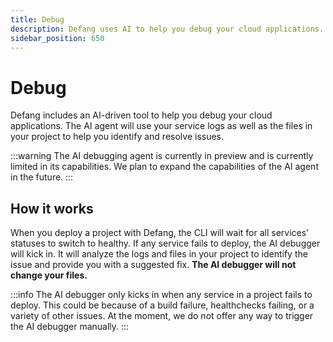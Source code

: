 ```yaml
---
title: Debug
description: Defang uses AI to help you debug your cloud applications.
sidebar_position: 650
---
```


# Debug

Defang includes an AI-driven tool to help you debug your cloud applications. The AI agent will use your service logs as well as the files in your project to help you identify and resolve issues.

:::warning
The AI debugging agent is currently in preview and is currently limited in its capabilities. We plan to expand the capabilities of the AI agent in the future.
:::

## How it works

When you deploy a project with Defang, the CLI will wait for all services' statuses to switch to healthy. If any service fails to deploy, the AI debugger will kick in. It will analyze the logs and files in your project to identify the issue and provide you with a suggested fix. **The AI debugger will not change your files.**

:::info
The AI debugger only kicks in when any service in a project fails to deploy. This could be because of a build failure, healthchecks failing, or a variety of other issues. At the moment, we do not offer any way to trigger the AI debugger manually.
:::
